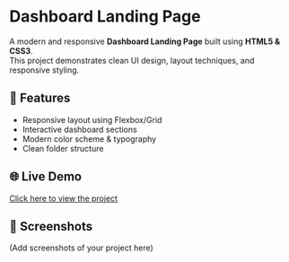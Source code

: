 # Dashboard Landing Page

A modern and responsive **Dashboard Landing Page** built using **HTML5 & CSS3**.  
This project demonstrates clean UI design, layout techniques, and responsive styling.

## 🚀 Features
- Responsive layout using Flexbox/Grid
- Interactive dashboard sections
- Modern color scheme & typography
- Clean folder structure


## 🌐 Live Demo
[Click here to view the project](https://<your-username>.github.io/dashboard-landing-page/)

## 📸 Screenshots
(Add screenshots of your project here)
